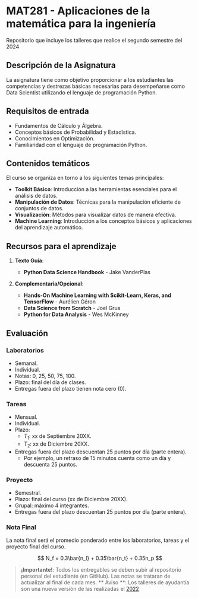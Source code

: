 # MAT281 - Aplicaciones de la matemática para la ingeniería
Repositorio que incluye los talleres que realice el segundo semestre del 2024


## Descripción de la Asignatura

La asignatura tiene como objetivo proporcionar a
los estudiantes las competencias y destrezas básicas necesarias
para desempeñarse como Data Scientist utilizando el lenguaje de 
programación Python.

## Requisitos de entrada

* Fundamentos de Cálculo y Álgebra.
* Conceptos básicos de Probabilidad y Estadística.
* Conocimientos en Optimización.
* Familiaridad con el lenguaje de programación Python.

## Contenidos temáticos

El curso se organiza en torno a los siguientes temas principales:

* **Toolkit Básico**: Introducción a las herramientas esenciales para el análisis de datos.
* **Manipulación de Datos**: Técnicas para la manipulación eficiente de conjuntos de datos.
* **Visualización**: Métodos para visualizar datos de manera efectiva.
* **Machine Learning**: Introducción a los conceptos básicos y aplicaciones del aprendizaje automático.

## Recursos para el aprendizaje

1. **Texto Guía**:  
   * **Python Data Science Handbook** - Jake VanderPlas

2. **Complementaria/Opcional**:  
   * **Hands-On Machine Learning with Scikit-Learn, Keras, and TensorFlow** - Aurélien Géron
   * **Data Science from Scratch** - Joel Grus
   * **Python for Data Analysis** - Wes McKinney


## Evaluación

### Laboratorios 
- Semanal.
- Individual.
- Notas: 0, 25, 50, 75, 100.
- Plazo: final del día de clases.
- Entregas fuera del plazo tienen nota cero (0).  
    

### Tareas 
- Mensual.
- Individual.
- Plazo:
  - $T_1$: xx de Septiembre 20XX.
  - $T_2$: xx de Diciembre 20XX.
- Entregas fuera del plazo descuentan 25 puntos por día (parte entera). 
    - Por ejemplo, un retraso de 15 minutos cuenta como un día y descuenta 25 puntos.  
      

### Proyecto 
- Semestral.
- Plazo: final del curso (xx de Diciembre 20XX).
- Grupal: máximo 4 integrantes.
- Entregas fuera del plazo descuentan 25 puntos por día (parte entera).  

### Nota Final

La nota final será el promedio ponderado
entre los laboratorios, tareas y el proyecto final del curso.

$$
N_f = 0.3\bar{n_l} + 0.35\bar{n_t} + 0.35n_p
$$

> **¡Importante!**: Todos los entregables se
> deben subir al repositorio personal del estudiante
> (en GitHub). Las notas se trataran de actualizar al final de cada mes.
> ** Aviso **: Los talleres de ayudantía son una nueva versión de las realizadas el [2022](https://github.com/Hysteric-Larva/Ayudantia-aplica-2022-2)
